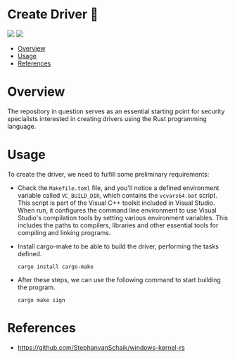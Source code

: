 # Create Driver 🦀

<p align="left">
	<a href="https://www.rust-lang.org/"><img src="https://img.shields.io/badge/made%20with-Rust-red"></a>
	<a href="#"><img src="https://img.shields.io/badge/platform-windows-blueviolet"></a>
</p>

- [Overview](#overview)
- [Usage](#usage)
- [References](#references)

# Overview
The repository in question serves as an essential starting point for security specialists interested in creating drivers using the Rust programming language.

# Usage
To create the driver, we need to fulfill some preliminary requirements:

* Check the `Makefile.toml` file, and you'll notice a defined environment variable called `VC_BUILD_DIR`, which contains the `vcvars64.bat` script. This script is part of the Visual C++ toolkit included in Visual Studio. When run, it configures the command line environment to use Visual Studio's compilation tools by setting various environment variables. This includes the paths to compilers, libraries and other essential tools for compiling and linking programs.

* Install cargo-make to be able to build the driver, performing the tasks defined.

	`cargo install cargo-make`

* After these steps, we can use the following command to start building the program.
	
	`cargo make sign`

# References
* https://github.com/StephanvanSchaik/windows-kernel-rs